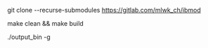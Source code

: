 git clone --recurse-submodules https://gitlab.com/mlwk_ch/ibmod

make clean && make build

./output_bin -g
